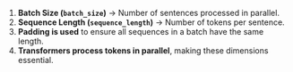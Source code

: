 
1.  **Batch Size (`batch_size`)** → Number of sentences processed in parallel.
2.  **Sequence Length (`sequence_length`)** → Number of tokens per sentence.
3.  **Padding is used** to ensure all sequences in a batch have the same length.
4.  **Transformers process tokens in parallel**, making these dimensions essential.
